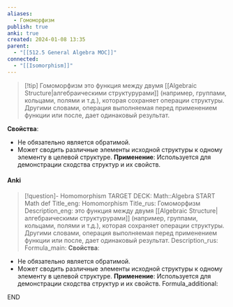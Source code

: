 ```yaml
---
aliases:
  - Гомоморфизм
publish: true
anki: true
created: 2024-01-08 13:35
parent:
  - "[[512.5 General Algebra MOC]]"
connected:
  - "[[Isomorphism]]"
---
```


> [!tip] Гомоморфизм 
> это функция между двумя [[Algebraic Structure|алгебраическими структурурами]]  (например, группами, кольцами, полями и т.д.), которая сохраняет операции структуры. Другими словами, операция выполняемая перед применением функции или после, дает одинаковый результат.

**Свойства**:
   - Не обязательно является обратимой.
   - Может сводить различные элементы исходной структуры к одному элементу в целевой структуре.
**Применение**: Используется для демонстрации сходства структур и их свойств.

#### Anki
> [!question]- Homomorphism
TARGET DECK: Math::Algebra 
START
Math def
Title_eng: Homomorphism
Title_rus: Гомоморфизм
Description_eng: это функция между двумя [[Algebraic Structure|алгебраическими структурурами]]  (например, группами, кольцами, полями и т.д.), которая сохраняет операции структуры. Другими словами, операция выполняемая перед применением функции или после, дает одинаковый результат.
Description_rus: 
Formula_main: **Свойства**:
   - Не обязательно является обратимой.
   - Может сводить различные элементы исходной структуры к одному элементу в целевой структуре.
**Применение**: Используется для демонстрации сходства структур и их свойств.
Formula_additional:
<!--ID: 1705262438324-->
END




